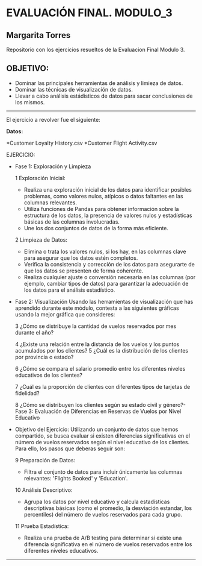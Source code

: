 # EVALUACIÓN FINAL. MODULO_3



## Margarita Torres


Repositorio con los ejercicios resueltos de la Evaluacion Final Modulo 3. 

OBJETIVO:
---

- Dominar las principales herramientas de análisis y limieza de datos.
- Dominar las técnicas de visualización de datos.
- Llevar a cabo análisis estádisticos de datos para sacar conclusiones de los mismos.
  
* * * * * * * * * * * * * * * * * * * * * * * * * * * * * * * * 
El ejercicio a revolver fue el siguiente:

**Datos:**

*Customer Loyalty History.csv
*Customer Flight Activity.csv

EJERCICIO:

- Fase 1: Exploración y Limpieza
  
   1 Exploración Inicial:
      
   - Realiza una exploración inicial de los datos para identificar posibles problemas, 
     como valores nulos, atípicos o datos faltantes en las columnas relevantes.
   - Utiliza funciones de Pandas para obtener información sobre la estructura de los 
     datos, la presencia de valores nulos y estadísticas básicas de las columnas 
     involucradas.
   - Une los dos conjuntos de datos de la forma más eficiente.
     
   2 Limpieza de Datos:
      
   - Elimina o trata los valores nulos, si los hay, en las columnas clave para asegurar 
     que los datos estén completos.
   - Verifica la consistencia y corrección de los datos para asegurarte de que los 
     datos se presenten de forma coherente.
   - Realiza cualquier ajuste o conversión necesaria en las columnas (por ejemplo, 
     cambiar tipos de datos) para garantizar la adecuación de los datos para el 
     análisis estadístico.
   
- Fase 2: Visualización
   Usando las herramientas de visualización que has aprendido durante este módulo, contesta a las 
   siguientes gráficas usando la mejor gráfica que consideres:
  
    3 ¿Cómo se distribuye la cantidad de vuelos reservados por mes durante el año?
  
    4 ¿Existe una relación entre la distancia de los vuelos y los puntos acumulados por los 
       clientes?
    5 ¿Cuál es la distribución de los clientes por provincia o estado?
  
    6 ¿Cómo se compara el salario promedio entre los diferentes niveles educativos de los 
       clientes?
  
    7 ¿Cuál es la proporción de clientes con diferentes tipos de tarjetas de fidelidad?
  
    8 ¿Cómo se distribuyen los clientes según su estado civil y género?- Fase 3: Evaluación de Diferencias en Reservas de Vuelos por Nivel Educativo


- Objetivo del Ejercicio:
  Utilizando un conjunto de datos que hemos compartido, se busca evaluar si existen diferencias 
  significativas en el número de vuelos reservados según el nivel educativo de los clientes. Para 
  ello, los pasos que deberas seguir son:

    9 Preparación de Datos:
     - Filtra el conjunto de datos para incluir únicamente las columnas relevantes: 
      'Flights Booked' y 'Education'.
    
    10 Análisis Descriptivo:
     - Agrupa los datos por nivel educativo y calcula estadísticas descriptivas básicas 
      (como el promedio, la desviación estandar, los percentiles) del número de vuelos 
      reservados para cada grupo.
    
     11 Prueba Estadística:
     - Realiza una prueba de A/B testing para determinar si existe una diferencia 
      significativa en el número de vuelos reservados entre los diferentes niveles 
      educativos.

---

